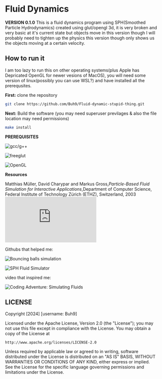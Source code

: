 # Fluid Dynamics
**VERSION 0.1.0**
This is a fluid dynamics program using SPH(Smoothed Particle Hydrodynamics) created using glut/opengl 3d, it is very broken and very basic at it's current state but objects move in this version though I will probably need to tighten up the physics this version though only shows us the objects moving at a certain velocity. 

## How to run it
I am too lazy to run this on other operating systems(plus Apple has Depricated OpenGL for newer vesions of MacOS), you will need some version of linux(possibly you can use WSL?) and have installed all the prerequsites. 

**First:** clone the repository

```bash
git clone https://github.com/Buh9/Fluid-dynamic-stupid-thing.git
```

**Next:** Build the software (you may need superuser previlages & also the file location may need permissions)

```bash
make install
```

**PREREQUISITES**

![gcc/g++](git://gcc.gnu.org/git/gcc.git)

![freeglut](https://github.com/freeglut/freeglut.git)

![OpenGL](https://github.com/KhronosGroup/OpenGL-Registry.git)

**Resources**

Matthias Müller, David Charypar and Markus Gross,*Particle-Based Fluid Simulation for Interactive Applications*,Department of Computer Science, Federal Institute of Technology Zürich (ETHZ), Switzerland, 2003 ![link](https://matthias-research.github.io/pages/publications/sca03.pdf)

Githubs that helped me:

![Bouncing balls simulation](https://github.com/AndreeaDraghici/Bouncing-Balls-3D)

![SPH Fluid Simulator](https://github.com/lijenicol/SPH-Fluid-Simulator)

video that inspired me:

![Coding Adventure: Simulating Fluids](https://www.youtube.com/watch?v=rSKMYc1CQHE&t=1687s)

## LICENSE

Copyright [2024] [username: Buh9]

Licensed under the Apache License, Version 2.0 (the "License");
you may not use this file except in compliance with the License.
You may obtain a copy of the License at

    http://www.apache.org/licenses/LICENSE-2.0

Unless required by applicable law or agreed to in writing, software
distributed under the License is distributed on an "AS IS" BASIS,
WITHOUT WARRANTIES OR CONDITIONS OF ANY KIND, either express or implied.
See the License for the specific language governing permissions and
limitations under the License.
